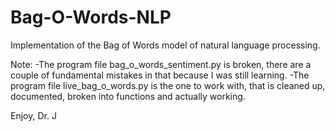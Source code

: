 # Bag-O-Words-NLP

Implementation of the Bag of Words model of natural language processing.

Note:
  -The program file bag_o_words_sentiment.py is broken, there are a couple of fundamental mistakes in that because I was still learning.
  -The program file live_bag_o_words.py is the one to work with, that is cleaned up, documented, broken into functions and actually working.

Enjoy,
Dr. J

